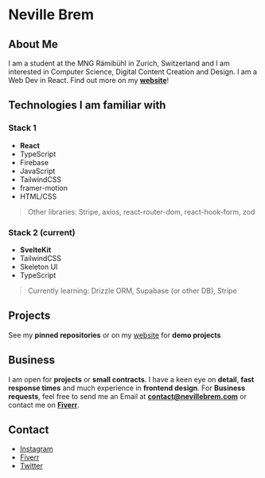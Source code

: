 # Neville Brem
## About Me

I am a student at the MNG Rämibühl in Zurich, Switzerland and I am interested in Computer Science, Digital Content Creation and Design.
I am a Web Dev in React. Find out more on my **[website](https://nevillebrem.com)**!

## Technologies I am familiar with
### Stack 1
- **React**
- TypeScript
- Firebase
- JavaScript
- TailwindCSS
- framer-motion
- HTML/CSS
> Other libraries: Stripe, axios, react-router-dom, react-hook-form, zod

### Stack 2 (current)
- **SvelteKit**
- TailwindCSS
- Skeleton UI
- TypeScript
> Currently learning: Drizzle ORM, Supabase (or other DB), Stripe

## Projects
See my **pinned repositories** or on my [website](https://nevillebrem.com) for **demo projects**

## Business

I am open for **projects** or **small contracts**. I have a keen eye on **detail**, **fast response times** and much experience in **frontend design**.
For **Business requests**, feel free to send me an Email at **contact@nevillebrem.com** or contact me on **[Fiverr](https://fiverr.com/nevthereal)**.

## Contact
- [Instagram](https://instagram.com/nevillebrem)
- [Fiverr](https://fiverr.com/nevthereal)
- [Twitter](https://twitter.com/BremNeville)
